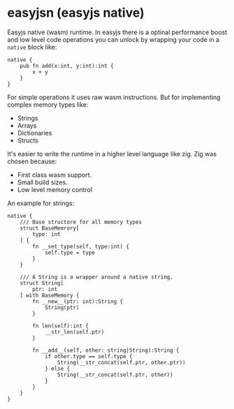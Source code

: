 # easyjsn (easyjs native)
Easyjs native (wasm) runtime. In easyjs there is a optinal performance boost and low level code operations you can unlock by wrapping your code in a `native` block like:

```easyjs
native {
    pub fn add(x:int, y:int):int {
        x + y
    }
}
```
For simple operations it uses raw wasm instructions. But for implementing complex memory types like:
- Strings
- Arrays
- Dictionaries
- Structs

It's easier to write the runtime in a higher level language like zig. Zig was chosen because:
- First class wasm support.
- Small build sizes.
- Low level memory control

An example for strings:
```easyjs
native {
    /// Base structore for all memory types
    struct BaseMemrory[
        type: int
    ] {
        fn __set_type(self, type:int) {
            self.type = type
        }
    }

    /// A String is a wrapper around a native string.
    struct String[
        ptr: int
    ] with BaseMemory {
        fn __new__(ptr: int):String {
            String(ptr)
        }

        fn len(self):int {
            __str_len(self.ptr)
        }

        fn __add__(self, other: string|String):String {
            if other.type == self.type {
                String(__str_concat(self.ptr, other.ptr))
            } else {
                String(__str_concat(self.ptr, other))
            }
        }
    }
}
```